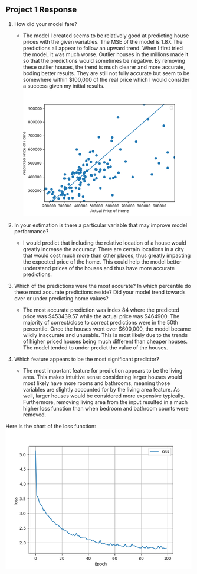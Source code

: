 ## Project 1 Response

1. How did your model fare?
    - The model I created seems to be relatively good at predicting house prices with the given variables. The MSE of the model is 1.87. The predictions all appear to follow an upward trend. When I first tried the model, it was much worse. Outlier houses in the millions made it so that the predictions would sometimes be negative. By removing these outlier houses, the trend is much clearer and more accurate, boding better results. They are still not fully accurate but seem to be somewhere within $100,000 of the real price which I would consider a success given my initial results. 
      ![img.png](img.png)
      
2. In your estimation is there a particular variable that may improve model performance?
    - I would predict that including the relative location of a house would greatly increase the accuracy. There are certain locations in a city that would cost much more than other places, thus greatly impacting the expected price of the home. This could help the model better understand prices of the houses and thus have more accurate predictions.
3. Which of the predictions were the most accurate? In which percentile do these most accurate predictions reside? Did your model trend towards over or under predicting home values?
    - The most accurate prediction was index 84 where the predicted price was $453439.57 while the actual price was $464900. The majority of correct/close to correct predictions were in the 50th percentile. Once the houses went over $600,000, the model became wildly inaccurate and unusable. This is most likely due to the trends of higher priced houses being much different than cheaper houses. The model tended to under predict the value of the houses.
4. Which feature appears to be the most significant predictor?
    - The most important feature for prediction appears to be the living area. This makes intuitive sense considering larger houses would most likely have more rooms and bathrooms, meaning those variables are slightly accounted for by the living area feature. As well, larger houses would be considered more expensive typically. Furthermore, removing living area from the input resulted in a much higher loss function than when bedroom and bathroom counts were removed. 
   
Here is the chart of the loss function:
   ![img_1.png](img_1.png)